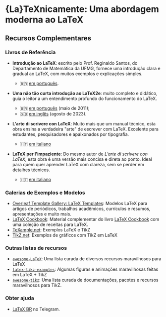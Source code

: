 # {La}TeXnicamente: Uma abordagem moderna ao LaTeX

## Recursos Complementares

### Livros de Referência

- **Introdução ao LaTeX**: escrito pelo Prof. Reginaldo Santos, do Departamento de Matemática da UFMG, fornece uma introdução clara e gradual ao LaTeX, com muitos exemplos e explicações simples.
  - :brazil: [em português](https://www.dropbox.com/s/emki1pwu6czdeiy/intlat.pdf).

- **Uma não tão curta introdução ao LaTeX2e**: muito completo e didático, guia o leitor a um entendimento profundo do funcionamento do LaTeX.
  - :brazil: [em português](https://mirrors.mit.edu/CTAN/info/lshort/portuguese/pt-lshort.pdf) (maio de 2011);
  - :uk: [em inglês](https://tobi.oetiker.ch/lshort/lshort.pdf) (agosto de 2023).

- **L'arte di scrivere con LaTeX**: Muito mais que um manual técnico, esta obra ensina a verdadeira "arte" de escrever com LaTeX. Excelente para estudantes, pesquisadores e apaixonados por tipografia.
  - 🇮🇹 [em italiano](http://www.lorenzopantieri.net/LaTeX_files/ArteLaTeX.pdf)
- **LaTeX per l'impaziente**: Do mesmo autor de *L’arte di scrivere con LaTeX*, esta obra é uma versão mais concisa e direta ao ponto. Ideal para quem quer aprender LaTeX com clareza, sem se perder em detalhes técnicos.
  - 🇮🇹 [em italiano](http://www.lorenzopantieri.net/LaTeX_files/LaTeXimpaziente.pdf)


### Galerias de Exemplos e Modelos

- [Overleaf Template Gallery: LaTeX Templates](https://www.overleaf.com/latex): Modelos LaTeX para artigos de periódicos, trabalhos acadêmicos, currículos e resumos, apresentações e muito mais.
- [LaTeX Cookbook](https://latex-cookbook.net/): Material complementar do livro [LaTeX Cookbook](https://www.amazon.com/LaTeX-Cookbook-practical-ready-use/dp/1835080324) com uma coleção de receitas para LaTeX.
- [TeXample.net](https://texample.net/): Exemplos LaTeX e TikZ
- [TikZ.net](https://tikz.net/): Exemplos de gráficos com TikZ em LaTeX

### Outras listas de recursos

- [`awesome-LaTeX`](https://github.com/egeerardyn/awesome-LaTeX): Uma lista curada de diversos recursos maravilhosos para LaTeX
- [`latex-tikz-examples`](https://github.com/2b-t/latex-tikz-examples): Algumas figuras e animações maravilhosas feitas em LaTeX + TikZ
- [`awesome-tikz`](https://github.com/xiaohanyu/awesome-tikz): Uma lista curada de documentações, pacotes e recursos maravilhosos para TikZ.

### Obter ajuda

- [LaTeX BR](https://t.me/LaTeXBR) no Telegram.
